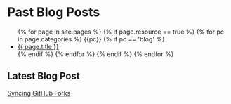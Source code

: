 # Past Blog Posts
<!--
<ul>
  {% for post in site.posts %}
  <li>
    <a href="{{ post.url }}">{{ post.title }}</a>
  </li>
  {% endfor %}
</ul>
<!-- -->

<ul>
  {% for page in site.pages %}
    {% if page.resource == true %}
      {% for pc in page.categories %}
        {{pc}}
        {% if pc == 'blog' %}
        <li><a href="{{ page.url }}">{{ page.title }}</a></li>
        {% endif %}   <!-- cat-match-p -->
      {% endfor %}  <!-- page-category -->
    {% endif %}   <!-- resource-p -->
  {% endfor %}  <!-- page -->
</ul>

## Latest Blog Post

[Syncing GitHub Forks](https://mrgeislinger.medium.com/syncing-github-forks-42306190bf91)

